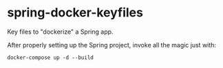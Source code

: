 # spring-docker-keyfiles
Key files to "dockerize" a Spring app.

After properly setting up the Spring project, invoke all the magic just with:

`docker-compose up -d --build`
